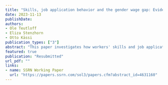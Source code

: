 ```yaml
---
title: "Skills, job application behavior and the gender wage gap: Evidence from online freelancing"
date: 2023-11-13
publishDate: 
authors:
- Ole Teutloff
- Eliza Stenzhorn
- Otto Kässi
publication_types: ["3"]
abstract: "This paper investigates how workers' skills and job application behavior contribute to the gender wage gap using data from a leading online labor platform. We utilize machine learning models to quantify the value of workers' skills and estimate their impact on wages. We find a substantial raw gender wage gap of over 30% that can, however, be fully accounted for by three factors: differences in workers' skills, differences in the projects they apply to, and differences in asking wages. Our findings indicate no employer discrimination based on gender. Instead, the gender wage gap emerges because men and women seem to use the platform in different ways. Women prioritize consistent income, while men pursue higher-paying, occasional gigs. These differences likely stem from different constraints and labor market opportunities outside the platform. According to our results, the flexibility of the online gig economy is unlikely to favor women."
featured: true
publication: "Resubmitted"
url_pdf: ""
links:
- name: SSRN Working Paper
  url: "https://papers.ssrn.com/sol3/papers.cfm?abstract_id=4631160"
---
```




